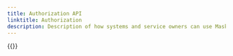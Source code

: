 ```yaml
---
title: Authorization API
linktitle: Authorization
description: Description of how systems and service owners can use Maskinporten or ID-porten to access APIs in Altinn 3
---
```


{{<children />}}